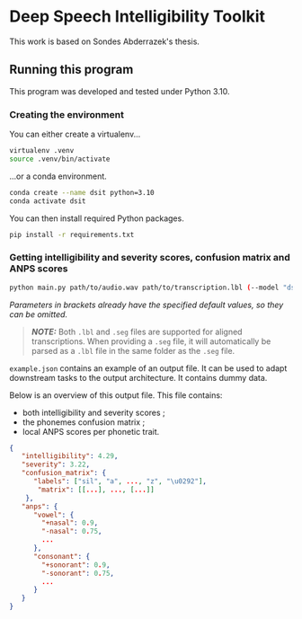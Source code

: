 # **D**eep **S**peech **I**ntelligibility **T**oolkit

This work is based on Sondes Abderrazek's thesis.

## Running this program
This program was developed and tested under Python 3.10.

### Creating the environment
You can either create a virtualenv...
```bash
virtualenv .venv
source .venv/bin/activate
```
...or a conda environment.
```bash
conda create --name dsit python=3.10
conda activate dsit
```

You can then install required Python packages.
```bash
pip install -r requirements.txt
```

### Getting intelligibility and severity scores, confusion matrix and ANPS scores
```bash
python main.py path/to/audio.wav path/to/transcription.lbl (--model "dsit/models/cnn" --action "all")
```
*Parameters in brackets already have the specified default values, so they can be omitted.*
> **_NOTE:_**  Both `.lbl` and `.seg` files are supported for aligned transcriptions.
> When providing a `.seg` file, it will automatically be parsed as a `.lbl` file in the same folder as the `.seg` file.

`example.json` contains an example of an output file.
It can be used to adapt downstream tasks to the output architecture.
It contains dummy data.

Below is an overview of this output file.
This file contains:
- both intelligibility and severity scores ;
- the phonemes confusion matrix ;
- local ANPS scores per phonetic trait.
```json
{
   "intelligibility": 4.29,
   "severity": 3.22,
   "confusion_matrix": {
      "labels": ["sil", "a", ..., "z", "\u0292"],
       "matrix": [[...], ..., [...]]
    },
   "anps": {
      "vowel": {
        "+nasal": 0.9,
        "-nasal": 0.75,
        ...
      },
      "consonant": {
        "+sonorant": 0.9,
        "-sonorant": 0.75,
        ...
      }
   }
}
```

